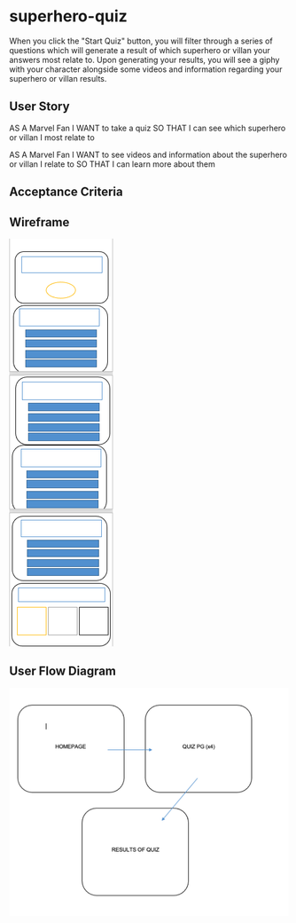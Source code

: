 # superhero-quiz

When you click the "Start Quiz" button, you will filter through a series of questions which will generate a result of which superhero or villan your answers most relate to. Upon generating your results, you will see a giphy with your character alongside some videos and information regarding your superhero or villan results.

## User Story

AS A Marvel Fan 
I WANT to take a quiz
SO THAT I can see which superhero or villan I most relate to

AS A Marvel Fan 
I WANT to see videos and information about the superhero or villan I relate to 
SO THAT I can learn more about them

## Acceptance Criteria


## Wireframe

<img src="assets/images/wireframe.png">


## User Flow Diagram

<img src="assets/images/user-flow.png">
